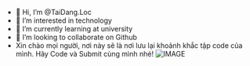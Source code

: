 - 👋 Hi, I’m @TaiDang.Loc
- 👀 I’m interested in technology
- 🌱 I’m currently learning at university
- 💞️ I’m looking to collaborate on Github
- Xin chào mọi người, nơi này sẽ là nơi lưu lại khoảnh khắc tập code của mình. Hãy Code và Submit cùng mình nhé!
![IMAGE](https://i.pinimg.com/originals/b4/9d/3e/b49d3e861f2a06ba58bd8d5d2b9c9cf5.gif)
